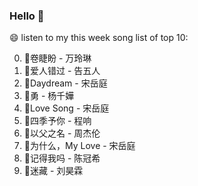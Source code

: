 

### Hello 👋

😄 listen to my this week song list of top 10:

0. 🌈卷睫盼 - 万玲琳
1. 🌈爱人错过 - 告五人
2. 🌈Daydream - 宋岳庭
3. 🌈勇 - 杨千嬅
4. 🌈Love Song - 宋岳庭
5. 🌈四季予你 - 程响
6. 🌈以父之名 - 周杰伦
7. 🌈为什么，My Love - 宋岳庭
8. 🌈记得我吗 - 陈冠希
9. 🌈迷藏 - 刘昊霖

